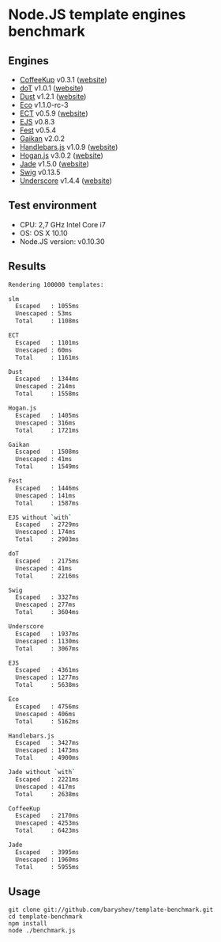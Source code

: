# Node.JS template engines benchmark

## Engines

- [CoffeeKup](https://github.com/mauricemach/coffeekup) v0.3.1 ([website](http://coffeekup.org/))
- [doT](https://github.com/olado/doT) v1.0.1 ([website](http://olado.github.com/doT/))
- [Dust](https://github.com/linkedin/dustjs) v1.2.1 ([website](http://linkedin.github.com/dustjs/))
- [Eco](https://github.com/sstephenson/eco) v1.1.0-rc-3
- [ECT](https://github.com/baryshev/ect) v0.5.9 ([website](http://ectjs.com/))
- [EJS](https://github.com/visionmedia/ejs) v0.8.3
- [Fest](https://github.com/mailru/fest) v0.5.4
- [Gaikan](https://github.com/Deathspike/gaikan) v2.0.2
- [Handlebars.js](https://github.com/wycats/handlebars.js/) v1.0.9 ([website](http://handlebarsjs.com/))
- [Hogan.js](https://github.com/twitter/hogan.js) v3.0.2 ([website](http://twitter.github.com/hogan.js/))
- [Jade](https://github.com/visionmedia/jade) v1.5.0 ([website](http://jade-lang.com/))
- [Swig](https://github.com/paularmstrong/swig) v0.13.5
- [Underscore](https://github.com/documentcloud/underscore) v1.4.4 ([website](http://underscorejs.org/))

## Test environment

- CPU: 2,7 GHz Intel Core i7
- OS: OS X 10.10
- Node.JS version: v0.10.30

## Results

```sh
Rendering 100000 templates:

slm
  Escaped   : 1055ms
  Unescaped : 53ms
  Total     : 1108ms

ECT
  Escaped   : 1101ms
  Unescaped : 60ms
  Total     : 1161ms

Dust
  Escaped   : 1344ms
  Unescaped : 214ms
  Total     : 1558ms

Hogan.js
  Escaped   : 1405ms
  Unescaped : 316ms
  Total     : 1721ms

Gaikan
  Escaped   : 1508ms
  Unescaped : 41ms
  Total     : 1549ms

Fest
  Escaped   : 1446ms
  Unescaped : 141ms
  Total     : 1587ms

EJS without `with`
  Escaped   : 2729ms
  Unescaped : 174ms
  Total     : 2903ms

doT
  Escaped   : 2175ms
  Unescaped : 41ms
  Total     : 2216ms

Swig
  Escaped   : 3327ms
  Unescaped : 277ms
  Total     : 3604ms

Underscore
  Escaped   : 1937ms
  Unescaped : 1130ms
  Total     : 3067ms

EJS
  Escaped   : 4361ms
  Unescaped : 1277ms
  Total     : 5638ms

Eco
  Escaped   : 4756ms
  Unescaped : 406ms
  Total     : 5162ms

Handlebars.js
  Escaped   : 3427ms
  Unescaped : 1473ms
  Total     : 4900ms

Jade without `with`
  Escaped   : 2221ms
  Unescaped : 417ms
  Total     : 2638ms

CoffeeKup
  Escaped   : 2170ms
  Unescaped : 4253ms
  Total     : 6423ms

Jade
  Escaped   : 3995ms
  Unescaped : 1960ms
  Total     : 5955ms
```

## Usage

	git clone git://github.com/baryshev/template-benchmark.git
	cd template-benchmark
	npm install
	node ./benchmark.js
